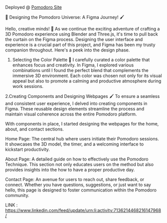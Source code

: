 Deployed @ [Pomodoro Site](https://grpnpraveen.github.io/therealpomodoro-static-deploy/)

🎨 Designing the Pomodoro Universe: A Figma Journey! 🖌️

Hello, creative minds! 👋 As we continue the exciting adventure of crafting a 3D Pomodoro experience using Blender and Three.js, it's time to pull back the curtain on the Figma process. Designing the user interface and experience is a crucial part of this project, and Figma has been my trusty companion throughout. Here's a peek into the design phase. 

1. Selecting the Color Palette 🎨
 I carefully curated a color palette that enhances focus and creativity. In Figma, I explored various combinations until I found the perfect blend that complements the immersive 3D environment. Each color was chosen not only for its visual appeal but also to promote a calming and productive atmosphere during work sessions.

2.Creating Components and Designing Webpages 🖌️
To ensure a seamless and consistent user experience, I delved into creating components in Figma. These reusable design elements streamline the process and maintain visual coherence across the entire Pomodoro platform.

With components in place, I started designing the webpages for the home, about, and contact sections.

Home Page: 
The central hub where users initiate their Pomodoro sessions. It showcases the 3D model, the timer, and a welcoming interface to kickstart productivity.

About Page: 
A detailed guide on how to effectively use the Pomodoro Technique. This section not only educates users on the method but also provides insights into the how to have a proper productive day.

Contact Page:
 An avenue for users to reach out, share feedback, or connect. Whether you have questions, suggestions, or just want to say hello, this page is designed to foster communication within the Pomodoro community.




LINK : https://www.linkedin.com/feed/update/urn:li:activity:7136214468216147968/ 
